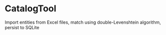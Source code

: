 # CatalogTool
Import entities from Excel files, match using double-Levenshtein algorithm, persist to SQLite

